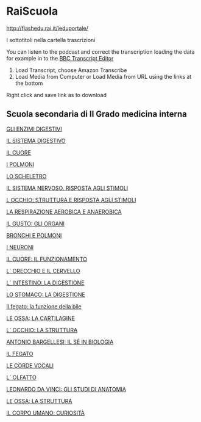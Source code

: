 # RaiScuola

http://flashedu.rai.it/ieduportale/

I sottotitoli nella cartella trascrizioni

You can listen to the podcast and correct the transcription loading the data for example in to the [BBC Transcript Editor](https://bbc.github.io/react-transcript-editor/iframe.html?id=demo--default)

  1) Load Transcript, choose Amazon Transcribe
  2) Load Media from Computer or Load Media from URL using the links at the bottom

Right click and save link as to download

## Scuola secondaria di II Grado medicina interna

[GLI ENZIMI DIGESTIVI](http://flashedu.rai.it/ieduportale/medita/7894.mp4)

[IL SISTEMA DIGESTIVO](http://flashedu.rai.it/ieduportale/medita/7893.mp4)

[IL CUORE](http://flashedu.rai.it/ieduportale/medita/7891.mp4)

[I POLMONI](http://flashedu.rai.it/ieduportale/medita/7883.mp4)

[LO SCHELETRO](http://flashedu.rai.it/ieduportale/medita/7882.mp4)

[IL SISTEMA NERVOSO. RISPOSTA AGLI STIMOLI](http://flashedu.rai.it/ieduportale/medita/7433.mp4)

[L  OCCHIO: STRUTTURA E RISPOSTA AGLI STIMOLI](http://flashedu.rai.it/ieduportale/medita/7430.mp4)

[LA RESPIRAZIONE AEROBICA E ANAEROBICA](http://flashedu.rai.it/ieduportale/medita/7426.mp4)

[IL GUSTO: GLI ORGANI](http://flashedu.rai.it/ieduportale/medita/5503.mp4)

[BRONCHI E POLMONI](http://flashedu.rai.it/ieduportale/medita/3165.mp4)

[I NEURONI](http://flashedu.rai.it/ieduportale/medita/3074.mp4)

[IL CUORE: IL FUNZIONAMENTO](http://flashedu.rai.it/ieduportale/medita/2973.mp4)

[L` ORECCHIO E IL CERVELLO](http://flashedu.rai.it/ieduportale/medita/2667.mp4)

[L` INTESTINO: LA DIGESTIONE](http://flashedu.rai.it/ieduportale/medita/2518.mp4)

[LO STOMACO: LA DIGESTIONE](http://flashedu.rai.it/ieduportale/medita/2475.mp4)

[Il fegato: la funzione della bile](http://flashedu.rai.it/ieduportale/medita/2284.mp4)

[LE OSSA: LA CARTILAGINE](http://flashedu.rai.it/ieduportale/medita/2257.mp4)

[L` OCCHIO: LA STRUTTURA](http://flashedu.rai.it/ieduportale/medita/2223.mp4)

[ANTONIO BARGELLESI: IL SÈ IN BIOLOGIA](http://flashedu.rai.it/ieduportale/medita/2204.mp4)

[IL FEGATO](http://flashedu.rai.it/ieduportale/medita/2166.mp4)

[LE CORDE VOCALI](http://flashedu.rai.it/ieduportale/medita/2122.mp4)

[L` OLFATTO](http://flashedu.rai.it/ieduportale/medita/2106.mp4)

[LEONARDO DA VINCI: GLI STUDI DI ANATOMIA](http://flashedu.rai.it/ieduportale/medita/1911.mp4)

[LE OSSA: LA STRUTTURA](http://flashedu.rai.it/ieduportale/medita/1887.mp4)

[IL CORPO UMANO: CURIOSITÀ](http://flashedu.rai.it/ieduportale/medita/1866.mp4)
